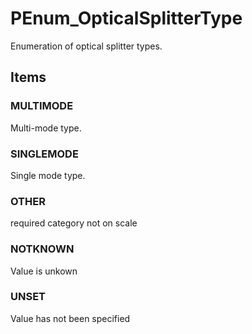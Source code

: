 # PEnum_OpticalSplitterType

Enumeration of optical splitter types.
<!-- end of short definition -->

## Items

### MULTIMODE
Multi-mode type.

### SINGLEMODE
Single mode type.

### OTHER
required category not on scale

### NOTKNOWN
Value is unkown

### UNSET
Value has not been specified
